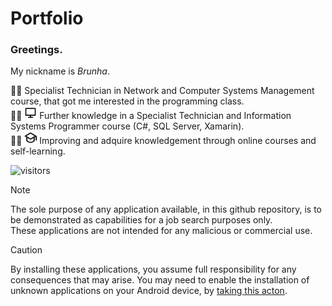 # Portfolio

### Greetings. <br/>

My nickname is *Brunha*. <br/>

<!-- -->
:technologist: Specialist Technician in Network and Computer Systems Management course, that got me interested in the programming class. </br>
:man_technologist:
<img src="/icons/computer-line.svg" height="20" width="20" /> Further knowledge in a Specialist Technician and Information Systems Programmer course (C#, SQL Server, Xamarin). </br>
:man_student:
<img src="/icons/graduation-cap-line.svg" height="20" width="20" /> Improving and adquire knowledgement through online courses and self-learning. </br>


![visitors](https://visitor-badge.glitch.me/badge?page_id=brunha.visitor-badge&left_color=green&right_color=red) </br>

>[!NOTE] 
>The sole purpose of any application available, in this github repository, is to be demonstrated as capabilities for a job search purposes only. <br/> 
>These applications are not intended for any malicious or commercial use. </br>

>[!CAUTION]
>By installing these applications, you assume full responsibility for any consequences that may arise. You may need to enable the installation of unknown applications on your Android device, by [taking this acton](https://developer.android.com/studio/publish#publishing-unknown). 
<picture>
  <source media="(prefers-color-scheme: light)" srcset="https://developer.android.com/static/images/publishing/publishing_unknown_apps_sm.png">
  </picture>